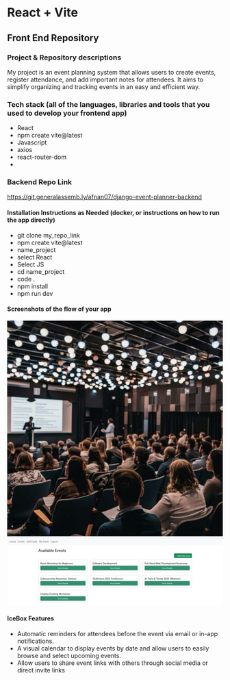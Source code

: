 # React + Vite

## Front End Repository

### Project & Repository descriptions
My project is an event planning system that allows users to create events, register attendance, and add important notes for attendees. It aims to simplify organizing and tracking events in an easy and efficient way.

### Tech stack (all of the languages, libraries and tools that you used to develop your frontend app)
- React
-  npm create vite@latest
-   Javascript
-    axios
-    react-router-dom
-    
### Backend Repo Link
https://git.generalassemb.ly/afnan07/django-event-planner-backend

#### Installation Instructions as Needed (docker, or instructions on how to run the app directly)
- git clone my_repo_link
- npm create vite@latest
- name_project
- select React
- Select JS
- cd name_project
- code .
- npm install
- npm run dev
  
#### Screenshots of the flow of your app
![Home](./assets/Home.jpg)
![EventList](./assets/All%20events%20page.png)

#### IceBox Features
- Automatic reminders for attendees before the event via email or in-app notifications.
- A visual calendar to display events by date and allow users to easily browse and select upcoming events. 
- Allow users to share event links with others through social media or direct invite links